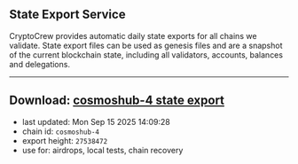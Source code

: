 ## State Export Service
CryptoCrew provides automatic daily state exports for all chains we validate. State export files can be used as genesis files and are a snapshot of the current blockchain state, including all validators, accounts, balances and delegations.

---
**Download: [cosmoshub-4 state export](https://dl-eu2.ccvalidators.com/SERVICE/cosmoshub/cosmoshub-4_export_27538472.json)**
---

- last updated: Mon Sep 15 2025 14:09:28
- chain id: `cosmoshub-4`
- export height: `27538472`
- use for: airdrops, local tests, chain recovery
